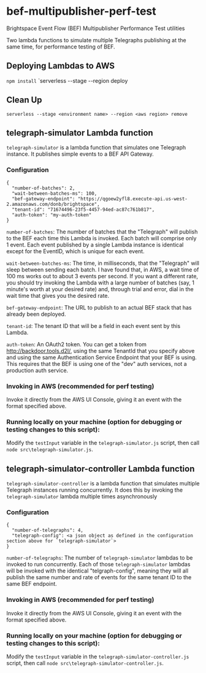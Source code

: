 # bef-multipublisher-perf-test
Brightspace Event Flow (BEF) Multipublisher Performance Test utilities

Two lambda functions to simulate multiple Telegraphs publishing at the same time, for performance testing of BEF.

## Deploying Lambdas to AWS
`npm install`
`serverless --stage <environment name> --region <aws region> deploy

## Clean Up
`serverless --stage <environment name> --region <aws region> remove`

## telegraph-simulator Lambda function
`telegraph-simulator` is a lambda function that simulates one Telegraph instance.  It publishes simple events to a BEF API Gateway.

### Configuration
```
{
  "number-of-batches": 2,
  "wait-between-batches-ms": 100,
  "bef-gateway-endpoint": "https://qgoew2yfl8.execute-api.us-west-2.amazonaws.com/donb/brightspace",
  "tenant-id": "71674496-23f5-4457-94ed-ac87c761b817",
  "auth-token": "my-auth-token"
}
```

`number-of-batches`: The number of batches that the "Telegraph" will publish to the BEF each time this Lambda is invoked.  Each batch will comprise only 1 event.  Each event published by a single Lambda instance is identical except for the EventID, which is unique for each event.

`wait-between-batches-ms`: The time, in milliseconds, that the "Telegraph" will sleep between sending each batch.  I have found that, in AWS, a wait time of 100 ms works out to about 3 events per second.  If you want a different rate, you should try invoking the Lambda with a large number of batches (say, 1 minute's worth at your desired rate) and, through trial and error, dial in the wait time that gives you the desired rate.

`bef-gateway-endpoint`: The URL to publish to an actual BEF stack that has already been deployed.

`tenant-id`: The tenant ID that will be a field in each event sent by this Lambda.

`auth-token`: An OAuth2 token.  You can get a token from http://backdoor.tools.d2l/, using the same TenantId that you specify above and using the same Authentication Service Endpoint that your BEF is using.  This requires that the BEF is using one of the "dev" auth services, not a production auth service.

### Invoking in AWS (recommended for perf testing)
Invoke it directly from the AWS UI Console, giving it an event with the format specified above.

### Running locally on your machine (option for debugging or testing changes to this script):
Modify the `testInput` variable in the `telegraph-simulator.js` script, then call `node src\telegraph-simulator.js`.

## telegraph-simulator-controller Lambda function
`telegraph-simulator-controller` is a lambda function that simulates multiple Telegraph instances running concurrently.  It does this by invoking the `telegraph-simulator` lambda multiple times asynchronously

### Configuration
```
{
  "number-of-telegraphs": 4,
  "telegraph-config": <a json object as defined in the configuration section above for `telegraph-simulator`>
}
```

`number-of-telegraphs`: The number of `telegraph-simulator` lambdas to be invoked to run concurrently.  Each of those `telegraph-simulator` lambdas will be invoked with the identical "telgraph-config", meaning they will all publish the same number and rate of events for the same tenant ID to the same BEF endpoint.

### Invoking in AWS (recommended for perf testing)
Invoke it directly from the AWS UI Console, giving it an event with the format specified above.

### Running locally on your machine (option for debugging or testing changes to this script):
Modify the `testInput` variable in the `telegraph-simulator-controller.js` script, then call `node src\telegraph-simulator-controller.js`.